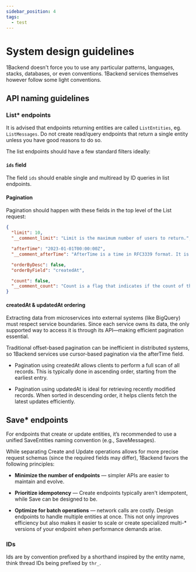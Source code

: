 ```yaml
---
sidebar_position: 4
tags:
  - test
---
```


# System design guidelines

1Backend doesn't force you to use any particular patterns, languages, stacks, databases, or even conventions. 1Backend services themselves however follow some light conventions.

## API naming guidelines

### List\* endpoints

It is advised that endpoints returning entities are called `ListEntities`, eg. `ListMessages`. Do not create read/query endpoints that return a single entity unless you have good reasons to do so.

The list endpoints should have a few standard filters ideally:

#### `ids` field

The field `ids` should enable single and multiread by ID queries in list endpoints.

#### Pagination

Pagination should happen with these fields in the top level of the List request:

```json
{
  "limit": 10,
  "__comment_limit": "Limit is the maximum number of users to return.",

  "afterTime": "2023-01-01T00:00:00Z",
  "__comment_afterTime": "AfterTime is a time in RFC3339 format. It is used to paginate the results when the `orderByField` is set to `createdAt` or `updatedAt`. The results will be returned after this time.",

  "orderByDesc": false,
  "orderByField": "createdAt",

  "count": false,
  "__comment_count": "Count is a flag that indicates if the count of the users should be returned."
}
```

#### createdAt & updatedAt ordering

Extracting data from microservices into external systems (like BigQuery) must respect service boundaries. Since each service owns its data, the only supported way to access it is through its API—making efficient pagination essential.

Traditional offset-based pagination can be inefficient in distributed systems, so 1Backend services use cursor-based pagination via the afterTime field.

- Pagination using createdAt allows clients to perform a full scan of all records. This is typically done in ascending order, starting from the earliest entry.

- Pagination using updatedAt is ideal for retrieving recently modified records. When sorted in descending order, it helps clients fetch the latest updates efficiently.

## Save\* endpoints

For endpoints that create or update entities, it’s recommended to use a unified SaveEntities naming convention (e.g., SaveMessages).

While separating Create and Update operations allows for more precise request schemas (since the required fields may differ), 1Backend favors the following principles:

- **Minimize the number of endpoints** — simpler APIs are easier to maintain and evolve.

- **Prioritize idempotency** — Create endpoints typically aren't idempotent, while Save can be designed to be.

- **Optimize for batch operations** — network calls are costly. Design endpoints to handle multiple entities at once. This not only improves efficiency but also makes it easier to scale or create specialized multi-\* versions of your endpoint when performance demands arise.

### IDs

Ids are by convention prefixed by a shorthand inspired by the entity name, think thread IDs being prefixed by `thr_`.
